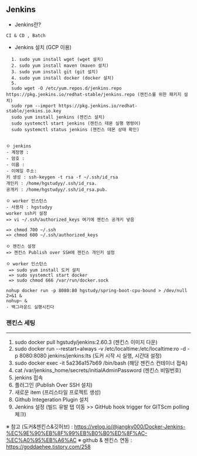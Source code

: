 ## Jenkins
+ Jenkins란?
``` 
CI & CD , Batch
 ```
 
 + Jenkins 설치 (GCP 이용)
``` 
  1. sudo yum install wget (wget 설치)
  2. sudo yum install maven (maven 설치)
  3. sudo yum install git (git 설치)
  4. sudo yum install docker (docker 설치)
  5. 
  sudo wget -O /etc/yum.repos.d/jenkins.repo https://pkg.jenkins.io/redhat-stable/jenkins.repo (젠킨스를 위한 패키지 설치)
  sudo rpm --import https://pkg.jenkins.io/redhat-stable/jenkins.io.key 
  sudo yum install jenkins (젠킨스 설치)
  sudo systemctl start jenkins (젠킨스 데몬 실행 명령어)
  sudo systemctl status jenkins (젠킨스 데몬 상태 확인)
  
  
ㅇ jenkins
- 계정명 : 
- 암호 : 
- 이름 : 
- 이메일 주소: 
키 생성 : ssh-keygen -t rsa -f ~/.ssh/id_rsa
개인키 : /home/hgstudyy/.ssh/id_rsa.
공개키 : /home/hgstudyy/.ssh/id_rsa.pub.

ㅇ worker 인스턴스
- 사용자 : hgstudyy
worker ssh키 설정
=> vi ~/.ssh/authorized_keys 여기에 젠킨스 공개키 넣음

=> chmod 700 ~/.ssh
=> chmod 600 ~/.ssh/authorized_keys

ㅇ 젠킨스 설정
=> 젠킨스 Publish over SSH에 젠킨스 개인키 설정 

ㅇ worker 인스턴스
 => sudo yum install 도커 설치
 => sudo systemctl start docker
 => sudo chmod 666 /var/run/docker.sock

nohup docker run -p 8080:80 hgstudy/spring-boot-cpu-bound > /dev/null 2>&1 &
nohup~ &
- 백그라운드 실행시킨다
 ```

### 젠킨스 세팅
-----
 1. sudo docker pull hgstudy/jenkins:2.60.3 (젠킨스 이미지 다운)
 2. sudo docker run --restart=always -v /etc/localtime:/etc/localtime:ro -d -p 8080:8080 jenkins/jenkins:lts (도커 시작 시 실행, 시간대 설정)
 3. sudo docker exec -it 5a236a157b69 /bin/bash (해당 젠킨스 컨테이너 접속)
 4. cat /var/jenkins_home/secrets/initialAdminPassword (젠킨스 비밀번호)
 5. jenkins 접속
 6. 플러그인 (Publish Over SSH 설치)
 7. 새로운 item (프리스타일 프로젝트 생성)
 8. Github Integeration Plugin 설치
 9. Jenkins 설정 (빌드 유발 탭 이동 >> GitHub hook trigger for GITScm polling 체크)


※ 참고 (도커&젠킨스&깃허브) : https://velog.io/@jangky000/Docker-Jenkins-%EC%9E%90%EB%8F%99%EB%B0%B0%ED%8F%AC-%EC%A0%95%EB%A6%AC
※ github & 젠킨스 연동 : https://goddaehee.tistory.com/258
